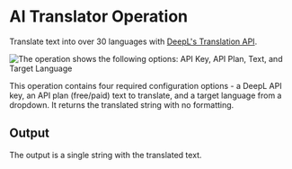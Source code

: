 # AI Translator Operation

Translate text into over 30 languages with [DeepL's Translation API](https://deepl.com).

![The operation shows the following options: API Key, API Plan, Text, and Target Language](https://raw.githubusercontent.com/directus-labs/extension-ai-translation-operation/main/docs/options.png)

This operation contains four required configuration options - a DeepL API key, an API plan (free/paid) text to translate, and a target language from a dropdown. It returns the translated string with no formatting.

## Output

The output is a single string with the translated text.
